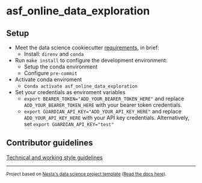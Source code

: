# asf_online_data_exploration

## Setup

- Meet the data science cookiecutter [requirements](http://nestauk.github.io/ds-cookiecutter/quickstart), in brief:
  - Install: `direnv` and `conda`
- Run `make install` to configure the development environment:
  - Setup the conda environment
  - Configure `pre-commit`
- Activate conda enviroment
  - c`onda activate asf_online_data_exploration`
- Set your credentials as enviroment variables
  - `export BEARER_TOKEN="ADD_YOUR_BEARER_TOKEN_HERE"` and replace `ADD_YOUR_BEARER_TOKEN_HERE` with your bearer token credentials.
  - `export GUARDIAN_API_KEY="ADD_YOUR_API_KEY_HERE"` and replace `ADD_YOUR_API_KEY_HERE` with your API key credentials. Alternatively, set `export GUARDIAN_API_KEY="test"`

## Contributor guidelines

[Technical and working style guidelines](https://github.com/nestauk/ds-cookiecutter/blob/master/GUIDELINES.md)

---

<small><p>Project based on <a target="_blank" href="https://github.com/nestauk/ds-cookiecutter">Nesta's data science project template</a>
(<a href="http://nestauk.github.io/ds-cookiecutter">Read the docs here</a>).
</small>
